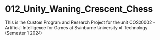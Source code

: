 # 012_Unity_Waning_Crescent_Chess
 
This is the Custom Program and Research Project for the unit COS30002 - Artificial Intelligence for Games at Swinburne University of Technology (Semester 1 2024)